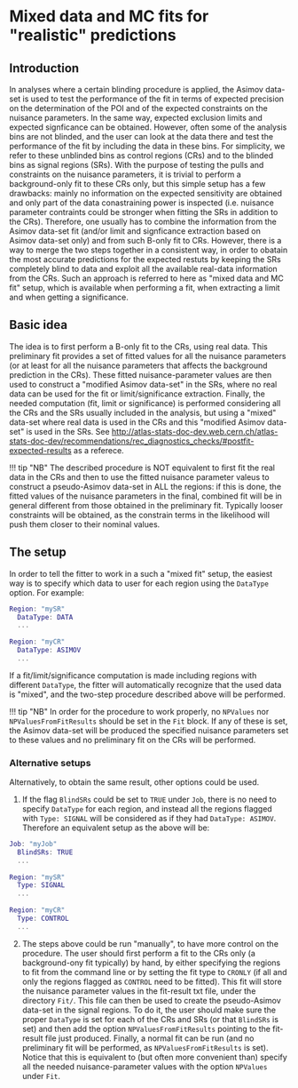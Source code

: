 # Mixed data and MC fits for "realistic" predictions

## Introduction

In analyses where a certain blinding procedure is applied, 
the Asimov data-set is used to test the performance of the fit in terms of expected precision on the determination of the POI 
and of the expected constraints on the nuisance parameters. 
In the same way, expected exclusion limits and expected signficance can be obtained.
However, often some of the analysis bins are not blinded, and the user can look at the data there and test the performance of the fit by including the data in these bins.
For simplicity, we refer to these unblinded bins as control regions (CRs) and to the blinded bins as signal regions (SRs).
With the purpose of testing the pulls and constraints on the nuisance parameters, it is trivial to perform a background-only fit to these CRs only, but this simple setup has a few drawbacks: 
mainly no information on the expected sensitivity are obtained and only part of the data conastraining power is inspected (i.e. nuisance parameter contraints could be stronger when fitting the SRs in addition to the CRs).
Therefore, one usually has to combine the information from the Asimov data-set fit (and/or limit and signficance extraction based on Asimov data-set only) 
and from such B-only fit to CRs.
However, there is a way to merge the two steps together in a consistent way, in order to obatain the most accurate predictions for the expected restuts by keeping the SRs completely blind to data and exploit all the available real-data information from the CRs.
Such an approach is referred to here as "mixed data and MC fit" setup, which is available when performing a fit, when extracting a limit and when getting a significance.

## Basic idea

The idea is to first perform a B-only fit to the CRs, using real data. 
This preliminary fit provides a set of fitted values for all the nuisance parameters 
(or at least for all the nuisance parameters that affects the background prediction in the CRs). 
These fitted nuisance-parameter values are then used to construct a "modified Asimov data-set" in the SRs, where no real data can be used for the fit or limit/significance extraction. 
Finally, the needed computation (fit, limit or significance) is performed considering all the CRs and the SRs usually included in the analysis, 
but using a "mixed" data-set where real data is used in the CRs and this "modified Asimov data-set" is used in the SRs. 
See http://atlas-stats-doc-dev.web.cern.ch/atlas-stats-doc-dev/recommendations/rec_diagnostics_checks/#postfit-expected-results as a referece.

!!! tip "NB"
    The described procedure is NOT equivalent to first fit the real data in the CRs and then to use the fitted nuisance parameter valeus to construct a pseudo-Asimov data-set in ALL the regions: if this is done, the fitted values of the nuisance parameters in the final, combined fit will be in general different from those obtained in the preliminary fit.
    Typically looser constraints will be obtained, as the constrain terms in the likelihood will push them closer to their nominal values.

## The setup

In order to tell the fitter to work in a such a "mixed fit" setup, 
the easiest way is to specify which data to user for each region using the `DataType` option.
For example:
```Matlab
Region: "mySR"
  DataType: DATA
  ...
  
Region: "myCR"
  DataType: ASIMOV
  ...
```

If a fit/limit/significance computation is made including regions with different `DataType`, 
the fitter will automatically recognize that the used data is "mixed", 
and the two-step procedure described above will be performed.

!!! tip "NB"
    In order for the procedure to work properly, no `NPValues` nor `NPValuesFromFitResults` should be set in the `Fit` block. 
    If any of these is set, the Asimov data-set will be produced the specified nuisance parameters set to these values and no preliminary 
    fit on the CRs will be performed.

### Alternative setups

Alternatively, to obtain the same result, other options could be used.

1. If the flag `BlindSRs` could be set to `TRUE` under `Job`, there is no need to specify `DataType` for each region, and instead all the regions flagged with `Type: SIGNAL` will be considered as if they had `DataType: ASIMOV`.
Therefore an equivalent setup as the above will be:
```Matlab
Job: "myJob"
  BlindSRs: TRUE
  ...
  
Region: "mySR"
  Type: SIGNAL
  ...
  
Region: "myCR"
  Type: CONTROL
  ...
```

2. The steps above could be run "manually", to have more control on the procedure. 
The user should first perform a fit to the CRs only (a background-ony fit typically) by hand, by either specifying the regions to fit from the command line or by setting the fit type to `CRONLY` (if all and only the regions flagged as `CONTROL` need to be fitted).
This fit will store the nuisance parameter values in the fit-result txt file, under the directory `Fit/`. 
This file can then be used to create the pseudo-Asimov data-set in the signal regions. 
To do it, the user should make sure the proper `DataType` is set for each of the CRs and SRs (or that `BlindSRs` is set) 
and then add the option `NPValuesFromFitResults` pointing to the fit-result file just produced.
Finally, a normal fit can be run (and no preliminary fit will be performed, as `NPValuesFromFitResults` is set).
Notice that this is equivalent to (but often more convenient than) specify all the needed nuisance-parameter values with the option `NPValues` under `Fit`.
